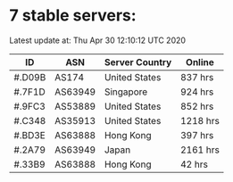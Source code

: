 # 7 stable servers:

Latest update at: Thu Apr 30 12:10:12 UTC 2020

| ID | ASN | Server Country | Online |
| -- | --- | -------------- | ------ |
| #.D09B | AS174 | United States | 837 hrs |
| #.7F1D | AS63949 | Singapore | 924 hrs |
| #.9FC3 | AS53889 | United States | 852 hrs |
| #.C348 | AS35913 | United States | 1218 hrs |
| #.BD3E | AS63888 | Hong Kong | 397 hrs |
| #.2A79 | AS63949 | Japan | 2161 hrs |
| #.33B9 | AS63888 | Hong Kong | 42 hrs |

